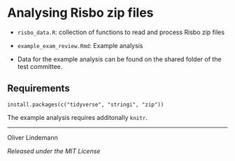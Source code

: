 # Analysing Risbo zip files


* `risbo_data.R`: collection of functions to read and process Risbo zip files
* `example_exam_review.Rmd`:  Example analysis

* Data for the example analysis can be found on the shared folder of the test committee.


## Requirements

`install.packages(c("tidyverse", "stringi", "zip"))`

The example analysis requires additonally `knitr`.

---
Oliver Lindemann

*Released under the MIT License*
